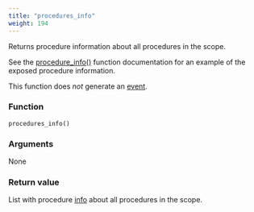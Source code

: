 ```yaml
---
title: "procedures_info"
weight: 194
---
```


Returns procedure information about all procedures in the scope.

See the [procedure_info()](../procedure_info) function documentation for an example of the exposed procedure information.

This function does *not* generate an [event](../../overview/events).

### Function
`procedures_info()`

### Arguments
None

### Return value
List with procedure [info](../../data-types/info)  about all procedures in the scope.